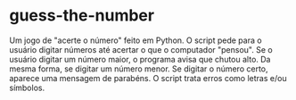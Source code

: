 # guess-the-number
Um jogo de "acerte o número" feito em Python. 
O script pede para o usuário digitar números até acertar o que o computador "pensou". 
Se o usuário digitar um número maior, o programa avisa que chutou alto.
Da mesma forma, se digitar um número menor.
Se digitar o número certo, aparece uma mensagem de parabéns.
O script trata erros como letras e/ou símbolos.
